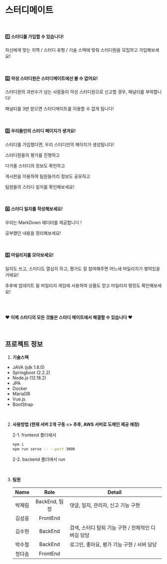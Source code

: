 # 스터디메이트


<br>

#### :one:  스터디를 가입할 수 있습니다!

자신에게 맞는 지역 / 스터디 유형 / 기술 스택에 맞춰 스터디원을 모집하고 가입해보세요!


<br>

#### :two: 악성 스터디원은 스터디메이트에선 볼 수 없어요!

스터디원의 과반수가 넘는 사람들이 악성 스터디원으로 신고할 경우, 패널티를 부여합니다!

패널티를 3번 받으면 스터디메이트를 이용할 수 없게 됩니다!

<br>

#### :three: 우리들만의 스터디 페이지가 생겨요!

스터디를 가입했다면, 우리 스터디만의 페이지가 생성됩니다! 

스터디원들의 평가를 진행하고 

다가올 스터디의 정보도 확인하고

게시판을 이용하여 팀원들끼리 정보도 공유하고

팀원들의 스터디 일지를 확인해보세요!

<br>

#### :four: 스터디 일지를 작성해보세요!

우리는 MarkDown 에디터를 제공합니다 ! 

공부했던 내용을 정리해보세요!

<br>

#### :five: 마일리지를 모아보세요!

일지도 쓰고, 스터디도 열심히 하고, 평가도 잘 참여해주면 어느새 마일리지가 쌓여있을거에요!

추후에 업데이트 될 마일리지 게임에 사용하여 상품도 얻고 마일리지 랭킹도 확인해보세요!

<br><br>

__:heart: 이제 스터디의 모든 것들은 스터디 메이트에서 해결할 수 있습니다 :heart:__


<br>

## 프로젝트 정보 

1. __기술스택__

* JAVA (jdk 1.8.0)
* Springboot (2.2.2)
* Node.js (12.18.2)
* JPA
* Docker
* MariaDB
* Vue.js 
* BootStrap

<br>

2. __사용방법 (현재 서버 2개 구동 => 추후, AWS 서버로 도메인 제공 예정)__

   2-1. frontend 폴더에서

   ```bash
   npm i
   npm run serve -- --port 3000
   ```

   

   2-2. backend 폴더에서 run 
   

<br>


3. __팀원__ 

   |  Name  |     Role      | Detail                                             |
   | :----: | :-----------: | -------------------------------------------------- |
   | 박재림 | BackEnd, 팀장 | 댓글, 일지, 관리자, 신고 기능 구현                 |
   | 김성웅 |   FrontEnd    |                                                    |
   | 김수현 |    BackEnd    | 검색, 스터디 탈퇴 기능 구현 / 전체적인 디버깅 담당 |
   | 박수철 |    BackEnd    | 로그인, 좋아요, 평가 기능 구현 / 서버 담당         |
   | 정다솜 |   FrontEnd    |                                                    |

   

   

   

   